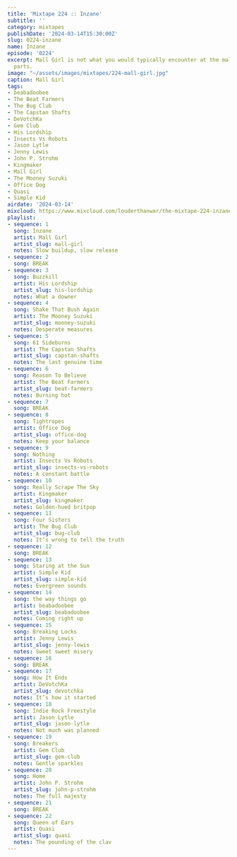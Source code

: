 ```yaml
---
title: 'Mixtape 224 :: Inzane'
subtitle: ''
category: mixtapes
publishDate: '2024-03-14T15:30:00Z'
slug: 0224-inzane
name: Inzane
episode: '0224'
excerpt: Mall Girl is not what you would typically encounter at the mall around these
  parts.
image: "~/assets/images/mixtapes/224-mall-girl.jpg"
caption: Mall Girl
tags:
- beabadoobee
- The Beat Farmers
- The Bug Club
- The Capstan Shafts
- DeVotchKa
- Gem Club
- His Lordship
- Insects Vs Robots
- Jason Lytle
- Jenny Lewis
- John P. Strohm
- Kingmaker
- Mall Girl
- The Mooney Suzuki
- Office Dog
- Quasi
- Simple Kid
airdate: '2024-03-14'
mixcloud: https://www.mixcloud.com/louderthanwar/the-mixtape-224-inzane-2024-03-14/
playlist:
- sequence: 1
  song: Inzane
  artist: Mall Girl
  artist_slug: mall-girl
  notes: Slow buildup, slow release
- sequence: 2
  song: BREAK
- sequence: 3
  song: Buzzkill
  artist: His Lordship
  artist_slug: his-lordship
  notes: What a downer
- sequence: 4
  song: Shake That Bush Again
  artist: The Mooney Suzuki
  artist_slug: mooney-suzuki
  notes: Desperate measures
- sequence: 5
  song: 61 Sideburns
  artist: The Capstan Shafts
  artist_slug: capstan-shafts
  notes: The last genuine time
- sequence: 6
  song: Reason To Believe
  artist: The Beat Farmers
  artist_slug: beat-farmers
  notes: Burning hot
- sequence: 7
  song: BREAK
- sequence: 8
  song: Tightropes
  artist: Office Dog
  artist_slug: office-dog
  notes: Keep your balance
- sequence: 9
  song: Nothing
  artist: Insects Vs Robots
  artist_slug: insects-vs-robots
  notes: A constant battle
- sequence: 10
  song: Really Scrape The Sky
  artist: Kingmaker
  artist_slug: kingmaker
  notes: Golden-hued britpop
- sequence: 11
  song: Four Sisters
  artist: The Bug Club
  artist_slug: bug-club
  notes: It’s wrong to tell the truth
- sequence: 12
  song: BREAK
- sequence: 13
  song: Staring at the Sun
  artist: Simple Kid
  artist_slug: simple-kid
  notes: Evergreen sounds
- sequence: 14
  song: the way things go
  artist: beabadoobee
  artist_slug: beabadoobee
  notes: Coming right up
- sequence: 15
  song: Breaking Locks
  artist: Jenny Lewis
  artist_slug: jenny-lewis
  notes: Sweet sweet misery
- sequence: 16
  song: BREAK
- sequence: 17
  song: How It Ends
  artist: DeVotchKa
  artist_slug: devotchka
  notes: It’s how it started
- sequence: 18
  song: Indie Rock Freestyle
  artist: Jason Lytle
  artist_slug: jason-lytle
  notes: Not much was planned
- sequence: 19
  song: Breakers
  artist: Gem Club
  artist_slug: gem-club
  notes: Gentle sparkles
- sequence: 20
  song: Home
  artist: John P. Strohm
  artist_slug: john-p-strohm
  notes: The full majesty
- sequence: 21
  song: BREAK
- sequence: 22
  song: Queen of Ears
  artist: Quasi
  artist_slug: quasi
  notes: The pounding of the clav
---
```


